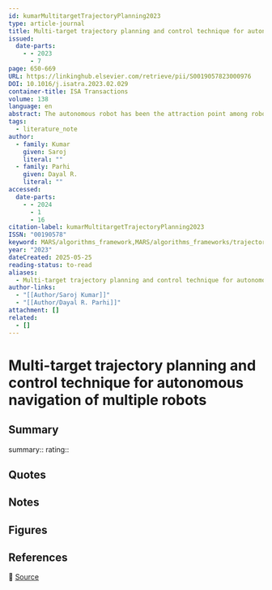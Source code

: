 ```yaml
---
id: kumarMultitargetTrajectoryPlanning2023
type: article-journal
title: Multi-target trajectory planning and control technique for autonomous navigation of multiple robots
issued:
  date-parts:
    - - 2023
      - 7
page: 650-669
URL: https://linkinghub.elsevier.com/retrieve/pii/S0019057823000976
DOI: 10.1016/j.isatra.2023.02.029
container-title: ISA Transactions
volume: 138
language: en
abstract: The autonomous robot has been the attraction point among robotic researchers since the last decade by virtue of increasing demand of automation in defence and intelligent industries. In the current research, a modified flow direction optimization algorithm (MFDA) and firefly algorithm (FA) are hybridized and implemented on wheeled robots to encounter multi-target trajectory optimization with smooth navigation by negotiating obstacles present within the workspace. Here, a hybrid algorithm is adopted for designing the controller with consideration of navigational parameters. A Petri-Net controller is also aided with the developed controller to resolve any conflict during navigation. The developed controller has been investigated on WEBOTS and MATLAB simulation environments coupled with real-time experiments by considering Khepera-II robot as wheeled robot. Single robot- multitarget, multiple robot single target and multiple robots-multiple target problems are tackled during the investigation. The outcomes of simulation are verified through real-time experimental outcomes by comparing results. Further, the proposed algorithm is tested for its suitability, precision, and stability. Finally, the developed controller is tested against existing techniques for authentication of proposed technique, and significant improvements of an average 34.2% is observed in trajectory optimization and 70.6% in time consumption.
tags:
  - literature_note
author:
  - family: Kumar
    given: Saroj
    literal: ""
  - family: Parhi
    given: Dayal R.
    literal: ""
accessed:
  date-parts:
    - - 2024
      - 1
      - 16
citation-label: kumarMultitargetTrajectoryPlanning2023
ISSN: "00190578"
keyword: MARS/algorithms_framework,MARS/algorithms_frameworks/trajectory
year: "2023"
dateCreated: 2025-05-25
reading-status: to-read
aliases:
  - Multi-target trajectory planning and control technique for autonomous navigation of multiple robots
author-links:
  - "[[Author/Saroj Kumar]]"
  - "[[Author/Dayal R. Parhi]]"
attachment: []
related:
  - []
---
```


# Multi-target trajectory planning and control technique for autonomous navigation of multiple robots

## Summary
summary::
rating::

## Quotes

## Notes

## Figures

## References

🔗 [Source](https://linkinghub.elsevier.com/retrieve/pii/S0019057823000976)

